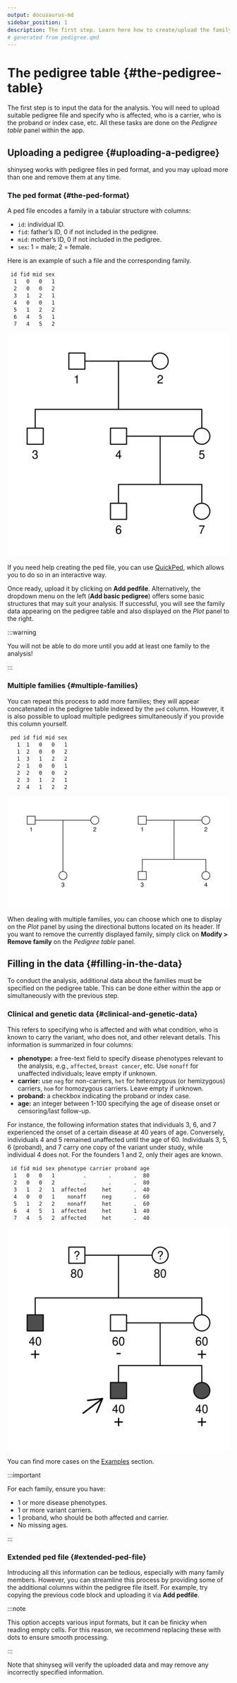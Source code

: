 ```yaml
---
output: docusaurus-md
sidebar_position: 1
description: The first step. Learn here how to create/upload the family data.
# generated from pedigree.qmd
---
```


# The pedigree table {#the-pedigree-table}

The first step is to input the data for the analysis. You will need to
upload suitable pedigree file and specify who is affected, who is a
carrier, who is the proband or index case, etc. All these tasks are done
on the *Pedigree table* panel within the app.

## Uploading a pedigree {#uploading-a-pedigree}

shinyseg works with pedigree files in ped format, and you may upload
more than one and remove them at any time.

### The ped format {#the-ped-format}

A ped file encodes a family in a tabular structure with columns:

-   `id`: individual ID.
-   `fid`: father’s ID, 0 if not included in the pedigree.
-   `mid`: mother’s ID, 0 if not included in the pedigree.
-   `sex`: 1 = male; 2 = female.

Here is an example of such a file and the corresponding family.

``` text
 id fid mid sex
  1   0   0   1
  2   0   0   2
  3   1   2   1
  4   0   0   1
  5   1   2   2
  6   4   5   1
  7   4   5   2
```

![](img/ped-empty-1.png)

If you need help creating the ped file, you can use
[QuickPed](https://magnusdv.shinyapps.io/quickped), which allows you to
do so in an interactive way.

Once ready, upload it by clicking on **Add pedfile**. Alternatively, the
dropdown menu on the left (**Add basic pedigree**) offers some basic
structures that may suit your analysis. If successful, you will see the
family data appearing on the pedigree table and also displayed on the
*Plot* panel to the right.

:::warning

You will not be able to do more until you add at least one family to the
analysis!

:::

### Multiple families {#multiple-families}

You can repeat this process to add more families; they will appear
concatenated in the pedigree table indexed by the `ped` column. However,
it is also possible to upload multiple pedigrees simultaneously if you
provide this column yourself.

``` text
 ped id fid mid sex
   1  1   0   0   1
   1  2   0   0   2
   1  3   1   2   2
   2  1   0   0   1
   2  2   0   0   2
   2  3   1   2   1
   2  4   1   2   2
```

![](img/ped-list-1.png)

When dealing with multiple families, you can choose which one to display
on the *Plot* panel by using the directional buttons located on its
header. If you want to remove the currently displayed family, simply
click on **Modify \> Remove family** on the *Pedigree table* panel.

## Filling in the data {#filling-in-the-data}

To conduct the analysis, additional data about the families must be
specified on the pedigree table. This can be done either within the app
or simultaneously with the previous step.

### Clinical and genetic data {#clinical-and-genetic-data}

This refers to specifying who is affected and with what condition, who
is known to carry the variant, who does not, and other relevant details.
This information is summarized in four columns:

-   **phenotype:** a free-text field to specify disease phenotypes
    relevant to the analysis, e.g., `affected`, `breast cancer`, etc.
    Use `nonaff` for unaffected individuals; leave empty if unknown.
-   **carrier:** use `neg` for non-carriers, `het` for heterozygous (or
    hemizygous) carriers, `hom` for homozygous carriers. Leave empty if
    unknown.
-   **proband:** a checkbox indicating the proband or index case.
-   **age:** an integer between 1-100 specifying the age of disease
    onset or censoring/last follow-up.

For instance, the following information states that individuals 3, 6,
and 7 experienced the onset of a certain disease at 40 years of age.
Conversely, individuals 4 and 5 remained unaffected until the age of 60.
Individuals 3, 5, 6 (proband), and 7 carry one copy of the variant under
study, while individual 4 does not. For the founders 1 and 2, only their
ages are known.

``` text
 id fid mid sex phenotype carrier proband age
  1   0   0   1         .       .       .  80
  2   0   0   2         .       .       .  80
  3   1   2   1  affected     het       .  40
  4   0   0   1    nonaff     neg       .  60
  5   1   2   2    nonaff     het       .  60
  6   4   5   1  affected     het       1  40
  7   4   5   2  affected     het       .  40
```

![](img/ped-filled-1.png)

You can find more cases on the [Examples](/examples) section.

:::important

For each family, ensure you have:

-   1 or more disease phenotypes.
-   1 or more variant carriers.
-   1 proband, who should be both affected and carrier.
-   No missing ages.

:::

### Extended ped file {#extended-ped-file}

Introducing all this information can be tedious, especially with many
family members. However, you can streamline this process by providing
some of the additional columns within the pedigree file itself. For
example, try copying the previous code block and uploading it via **Add
pedfile**.

:::note

This option accepts various input formats, but it can be finicky when
reading empty cells. For this reason, we recommend replacing these with
dots to ensure smooth processing.

:::

Note that shinyseg will verify the uploaded data and may remove any
incorrectly specified information.


